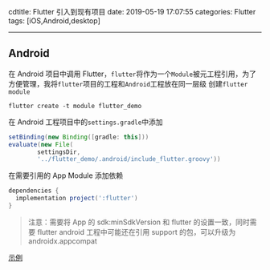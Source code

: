 cdtitle: Flutter 引入到现有项目
date: 2019-05-19 17:07:55
categories: Flutter
tags: [iOS,Android,desktop]

---

<!--more-->

## Android

在 Android 项目中调用 Flutter，`flutter`将作为一个`Module`被元工程引用，为了方便管理，我将`flutter`项目的工程和`Android`工程放在同一层级
创建`flutter module`

```
flutter create -t module flutter_demo
```

在 Android 工程项目中的`settings.gradle`中添加

```gradle
setBinding(new Binding([gradle: this]))
evaluate(new File(
        settingsDir,
        '../flutter_demo/.android/include_flutter.groovy'))
```

在需要引用的 App Module 添加依赖

```gradle
dependencies {
  implementation project(':flutter')
}
```

> 注意：需要将 App 的 sdk:minSdkVersion 和 flutter 的设置一致，同时需要 flutter android 工程中可能还在引用 support 的包，可以升级为 androidx.appcompat

[示例](https://github.com/SeniorZhai/Hybrid)
